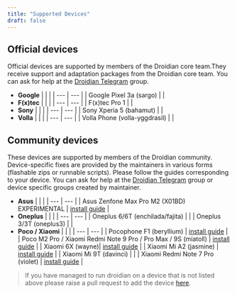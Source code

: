 ```yaml
---
title: "Supported Devices"
draft: false
---
```


## Official devices
Official devices are supported by members of the Droidian core team.They receive support and adaptation packages from the Droidian core team.
You can ask for help at the [Droidian Telegram](https://t.me/droidianlinux) group.
- **Google**
    |  |  |
    | --- | --- |
    | Google Pixel 3a (sargo) |  |
- **F(x)tec**
    |  |  |
    | --- | --- |
    | F(x)tec Pro 1 |  |
- **Sony**
    |  |  |
    | --- | --- |
    | Sony Xperia 5 (bahamut) |  |
- **Volla**
    |  |  |
    | --- | --- |
    | Volla Phone (volla-yggdrasil) |  |

## Community devices
These devices are supported by members of the Droidian community. Device-specific fixes are provided by the maintainers in various forms (flashable zips or runnable scripts). Please follow the guides corresponding to your device. You can ask for help at the [Droidian Telegram](https://t.me/droidianlinux) group or device specific groups created by maintainer.
- **Asus**
    |  |  |
    | --- | --- |
    | Asus Zenfone Max Pro M2 (X01BD) EXPERIMENTAL | [install guide](https://github.com/thomashastings/droidian-x01bd-guide) |
- **Oneplus**
    |  |  |
    | --- | --- |
    | Oneplus 6/6T (enchilada/fajita) |  |
    | Oneplus 3/3T (oneplus3) |  |
- **Poco / Xiaomi**
    |  |  |
    | --- | --- |
    | Pocophone F1 (beryllium) | [install guide](/devices/beryllium/) |
    | Poco M2 Pro / Xiaomi Redmi Note 9 Pro / Pro Max / 9S  (miatoll) | [install guide](/devices/miatoll/) |
    | Xiaomi 6X (wayne)| [install guide](/devices/wayne) |
    | Xiaomi Mi A2 (jasmine) | [install guide](/devices/jasmine/) |
    | Xiaomi Mi 9T (davinci) | |
    | Xiaomi Redmi Note 7 Pro (violet) | [install guide](/devices/violet) |


 > If you have managed to run droidian on a device that is not listed above please raise a pull request to add the device [here](https://github.com/droidian-devices/devices.droidian.org).

